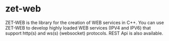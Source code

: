 # zet-web
ZET-WEB is the library for the creation of WEB services in C++.
You can use ZET-WEB to develop highly loaded WEB services (IPV4 and IPV6) that support http(s) and ws(s) (websocket) protocols.
REST Api is also available.
